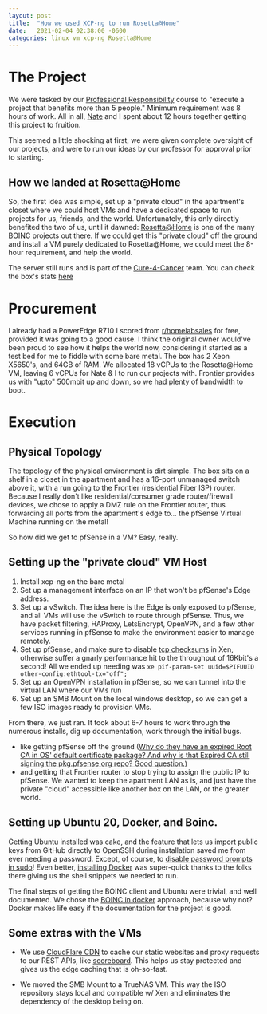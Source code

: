 ```yaml
---
layout: post
title:  "How we used XCP-ng to run Rosetta@Home"
date:   2021-02-04 02:38:00 -0600
categories: linux vm xcp-ng Rosetta@Home
---
```


# The Project

We were tasked by our [Professional Responsibility](https://catalog.utdallas.edu/2020/undergraduate/courses/cs3162) course to "execute a project that benefits more than 5 people."  Minimum requirement was 8 hours of work.  All in all, [Nate](https://github.com/DeathBringer12345) and I spent about 12 hours together getting this project to fruition.

This seemed a little shocking at first, we were given complete oversight of our projects, and were to run our ideas by our professor for approval prior to starting.

## How we landed at Rosetta@Home

So, the first idea was simple, set up a "private cloud" in the apartment's closet where we could host VMs and have a dedicated space to run projects for us, friends, and the world.  Unfortunately, this only directly benefited the two of us, until it dawned: [Rosetta@Home](https://boinc.bakerlab.org/) is one of the many [BOINC](https://boinc.berkeley.edu/) projects out there.  If we could get this "private cloud" off the ground and install a VM purely dedicated to Rosetta@Home, we could meet the 8-hour requirement, and help the world.

The server still runs and is part of the [Cure-4-Cancer](https://boinc.bakerlab.org/rosetta/team_members.php?teamid=1070&offset=0&sort_by=expavg_credit) team.  You can check the box's stats [here](https://boinc.bakerlab.org/rosetta/show_user.php?userid=2344453)

# Procurement

I already had a PowerEdge R710 I scored from [r/homelabsales](https://reddit.com/r/homelabsales) for free, provided it was going to a good cause.  I think the original owner would've been proud to see how it helps the world now, considering it started as a test bed for me to fiddle with some bare metal.  The box has 2 Xeon X5650's, and 64GB of RAM.  We allocated 18 vCPUs to the Rosetta@Home VM, leaving 6 vCPUs for Nate & I to run our projects with.  Frontier provides us with "upto" 500mbit up and down, so we had plenty of bandwidth to boot.

# Execution

## Physical Topology

The topology of the physical environment is dirt simple.  The box sits on a shelf in a closet in the apartment and has a 16-port unmanaged switch above it, with a run going to the Frontier (residential Fiber ISP) router.  Because I really don't like residential/consumer grade router/firewall devices, we chose to apply a DMZ rule on the Frontier router, thus forwarding all ports from the apartment's edge to... the pfSense Virtual Machine running on the metal!

So how did we get to pfSense in a VM?  Easy, really.

## Setting up the "private cloud" VM Host

1. Install xcp-ng on the bare metal
1. Set up a management interface on an IP that won't be pfSense's Edge address.
1. Set up a vSwitch.  The idea here is the Edge is only exposed to pfSense, and all VMs will use the vSwitch to route through pfSense.  Thus, we have packet filtering, HAProxy, LetsEncrypt, OpenVPN, and a few other services running in pfSense to make the environment easier to manage remotely.
1. Set up pfSense, and make sure to disable [tcp checksums](https://support.citrix.com/article/CTX212540) in Xen, otherwise suffer a gnarly performance hit to the throughput of 16Kbit's a second!  All we ended up needing was `xe pif-param-set uuid=$PIFUUID other-config:ethtool-tx="off";`
1. Set up an OpenVPN installation in pfSense, so we can tunnel into the virtual LAN where our VMs run
1. Set up an SMB Mount on the local windows desktop, so we can get a few ISO images ready to provision VMs.

From there, we just ran.  It took about 6-7 hours to work through the numerous installs, dig up documentation, work through the initial bugs.

* like getting pfSense off the ground ([Why do they have an expired Root CA in OS' default certificate package?  And why is that Expired CA still signing the pkg.pfsense.org repo?  Good question.](https://serverfault.com/questions/1019348/certificate-expiration-pfsense-wont-update-ddns))
* and getting that Frontier router to stop trying to assign the public IP to pfSense.  We wanted to keep the apartment LAN as is, and just have the private "cloud" accessible like another box on the LAN, or the greater world.

## Setting up Ubuntu 20, Docker, and Boinc.

Getting Ubuntu installed was cake, and the feature that lets us import public keys from GitHub directly to OpenSSH during installation saved me from ever needing a password.  Except, of course, to [disable password prompts in sudo](https://askubuntu.com/questions/147241/execute-sudo-without-password)!  Even better, [installing Docker](https://docs.docker.com/engine/install/ubuntu/) was super-quick thanks to the folks there giving us the shell snippets we needed to run.

The final steps of getting the BOINC client and Ubuntu were trivial, and well documented.  We chose the [BOINC in docker](https://github.com/BOINC/boinc-client-docker) approach, because why not?  Docker makes life easy if the documentation for the project is good.

## Some extras with the VMs

* We use [CloudFlare CDN]( https://www.cloudflare.com/cdn) to cache our static websites and proxy requests to our REST APIs, like [scoreboard](https://github.com/alex4108/scoreboard).  This helps us stay protected and gives us the edge caching that is oh-so-fast.

* We moved the SMB Mount to a TrueNAS VM.  This way the ISO repository stays local and compatible w/ Xen and eliminates the dependency of the desktop being on.

